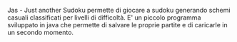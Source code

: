 Jas - Just another Sudoku permette di giocare a sudoku generando schemi 
casuali classificati per livelli di difficoltà.
E' un piccolo programma sviluppato in java che permette di salvare le 
proprie partite e di caricarle in un secondo momento.
